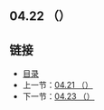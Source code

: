 ## 04.22 （）


## 链接
* [目录](https://github.com/gnefiy/go-zh/blob/master/tour/directory.md)
* 上一节：[04.21 （）](https://github.com/gnefiy/go-zh/blob/master/tour/04.21.md)
* 下一节：[04.23 （）](https://github.com/gnefiy/go-zh/blob/master/tour/04.23.md)
